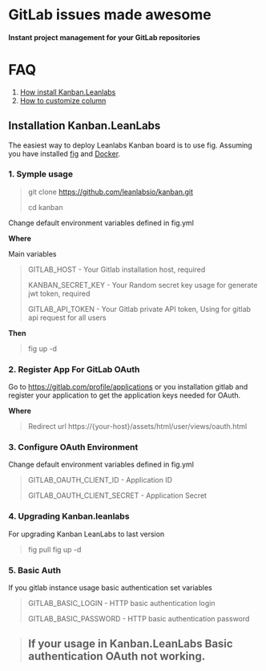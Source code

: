 
# GitLab issues made awesome

#### Instant project management for your GitLab repositories

# FAQ

1. [How install Kanban.Leanlabs](https://github.com/leanlabsio/kanban/wiki/install)
2. [How to customize column](https://github.com/leanlabsio/kanban/wiki/Customizing-columns)


## Installation Kanban.LeanLabs

The easiest way to deploy Leanlabs Kanban board is to use fig. 
Assuming you have installed [fig](http://www.fig.sh/) and [Docker](https://www.docker.com/).

### 1. Symple usage

> git clone https://github.com/leanlabsio/kanban.git
>
> cd kanban

Change default environment variables defined in fig.yml 

**Where**

Main variables

> GITLAB_HOST - Your Gitlab installation host, required
>
> KANBAN_SECRET_KEY - Your Random secret key usage for generate jwt token, required
>
> GITLAB_API_TOKEN - Your Gitlab private API token, Using for gitlab api request for all users

**Then**

> fig up -d

### 2. Register App For GitLab OAuth

Go to https://gitlab.com/profile/applications or you installation gitlab and register your application to get the application keys needed for OAuth.

**Where**

> Redirect url https://{your-host}/assets/html/user/views/oauth.html

### 3. Configure OAuth Environment

Change default environment variables defined in fig.yml 

> GITLAB_OAUTH_CLIENT_ID - Application ID
> 
> GITLAB_OAUTH_CLIENT_SECRET - Application Secret 

### 4. Upgrading Kanban.leanlabs

For upgrading Kanban LeanLabs to last version

> fig pull
> fig up -d

### 5. Basic Auth

If you gitlab instance usage basic authentication set variables 

> GITLAB_BASIC_LOGIN - HTTP basic authentication login
>
> GITLAB_BASIC_PASSWORD -  HTTP basic authentication password


> ## If your usage in Kanban.LeanLabs Basic authentication OAuth not working.
